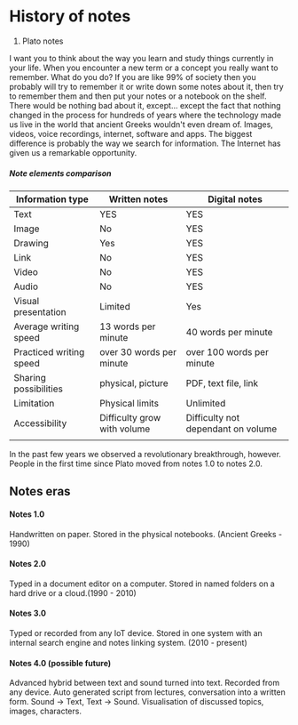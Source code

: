# History of notes
1. Plato notes

I want you to think about the way you learn and study things currently in your life. When you encounter a new term or a concept you really want to remember. What do you do? If you are like 99% of society then you probably will try to remember it or write down some notes about it, then try to remember them and then put your notes or a notebook on the shelf. There would be nothing bad about it, except... except the fact that nothing changed in the process for hundreds of years where the technology made us live in the world that ancient Greeks wouldn't even dream of. Images, videos, voice recordings, internet, software and apps. The biggest difference is probably the way we search for information. The Internet has given us a remarkable opportunity.

##### Note elements comparison
| Information type        | Written notes               | Digital notes                      |
| ----------------------- | --------------------------- | ---------------------------------- |
| Text                    | YES                         | YES                                |
| Image                   | No                          | YES                                |
| Drawing                 | Yes                         | YES                                |
| Link                    | No                          | YES                                |
| Video                   | No                          | YES                                |
| Audio                   | No                          | YES                                |
| Visual presentation     | Limited                     | Yes                                |
| Average writing speed   | 13 words per minute         | 40 words per minute                |
| Practiced writing speed | over 30 words per minute    | over 100 words per minute          |
| Sharing possibilities   | physical, picture           | PDF, text file, link               |
| Limitation              | Physical limits             | Unlimited                          |
| Accessibility           | Difficulty grow with volume | Difficulty not dependant on volume |
|                         |                             |                                    |

In the past few years we observed a revolutionary breakthrough, however. People in the first time since Plato moved from notes 1.0 to notes 2.0. 

## Notes eras
#### Notes 1.0
Handwritten on paper. Stored in the physical notebooks. (Ancient Greeks - 1990)
#### Notes 2.0
Typed in a document editor on a computer. Stored in named folders on a hard drive or a cloud.(1990 - 2010)
#### Notes 3.0
Typed or recorded from any IoT device. Stored in one system with an internal search engine and notes linking system. (2010 - present)
#### Notes 4.0 (possible future)
Advanced hybrid between text and sound turned into text. Recorded from any device. Auto generated script from lectures, conversation into a written form. Sound -> Text, Text -> Sound. Visualisation of discussed topics, images, characters. 